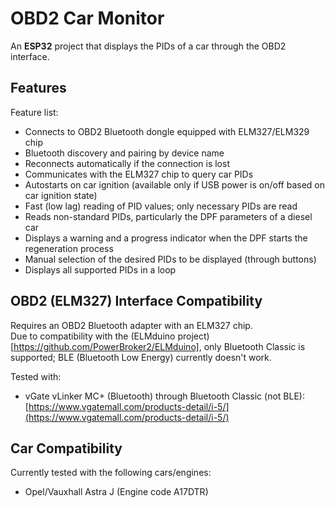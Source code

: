 # OBD2 Car Monitor
An **ESP32** project that displays the PIDs of a car through the OBD2 interface.

## Features
Feature list:
* Connects to OBD2 Bluetooth dongle equipped with ELM327/ELM329 chip
* Bluetooth discovery and pairing by device name
* Reconnects automatically if the connection is lost
* Communicates with the ELM327 chip to query car PIDs
* Autostarts on car ignition (available only if USB power is on/off based on car ignition state)
* Fast (low lag) reading of PID values; only necessary PIDs are read
* Reads non-standard PIDs, particularly the DPF parameters of a diesel car
* Displays a warning and a progress indicator when the DPF starts the regeneration process
* Manual selection of the desired PIDs to be displayed (through buttons)
* Displays all supported PIDs in a loop

## OBD2 (ELM327) Interface Compatibility
Requires an OBD2 Bluetooth adapter with an ELM327 chip.  
Due to compatibility with the (ELMduino project)[https://github.com/PowerBroker2/ELMduino], only Bluetooth Classic is supported; BLE (Bluetooth Low Energy) currently doesn't work.

Tested with:
* vGate vLinker MC+ (Bluetooth) through Bluetooth Classic (not BLE): [https://www.vgatemall.com/products-detail/i-5/](https://www.vgatemall.com/products-detail/i-5/)

## Car Compatibility
Currently tested with the following cars/engines:
* Opel/Vauxhall Astra J (Engine code A17DTR)